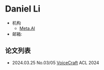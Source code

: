 # Daniel Li

- 机构
  - [Meta.AI](../Institutions/Meta.AI.md)
- 邮箱:

## 论文列表

- 2024.03.25 No.03/05 [VoiceCraft](../Models/Speech_LLM/2024.03.25_VoiceCraft.md) ACL 2024